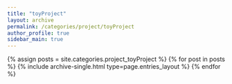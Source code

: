 ```yaml
---
title: "toyProject"
layout: archive
permalink: /categories/project/toyProject
author_profile: true
sidebar_main: true
---
```


{% assign posts = site.categories.project_toyProject %}
{% for post in posts %} {% include archive-single.html type=page.entries_layout %}
{% endfor %}
